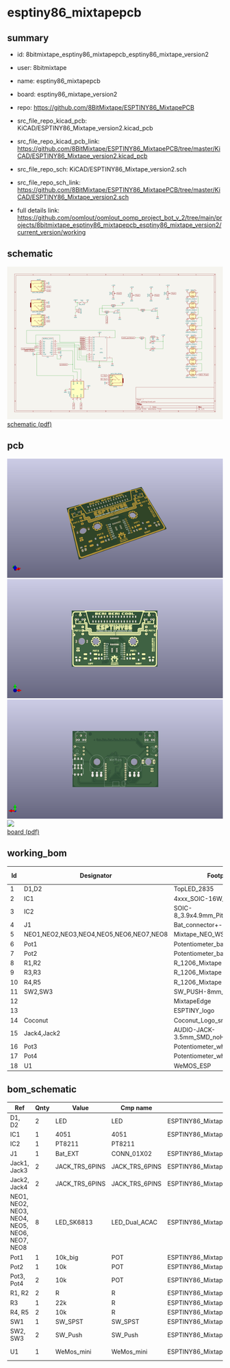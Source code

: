 # esptiny86_mixtapepcb
 
## summary 
* id: 8bitmixtape_esptiny86_mixtapepcb_esptiny86_mixtape_version2
* user: 8bitmixtape
* name: esptiny86_mixtapepcb
* board: esptiny86_mixtape_version2
* repo: https://github.com/8BitMixtape/ESPTINY86_MixtapePCB
* src_file_repo_kicad_pcb: KiCAD/ESPTINY86_Mixtape_version2.kicad_pcb
* src_file_repo_kicad_pcb_link: https://github.com/8BitMixtape/ESPTINY86_MixtapePCB/tree/master/KiCAD/ESPTINY86_Mixtape_version2.kicad_pcb


* src_file_repo_sch: KiCAD/ESPTINY86_Mixtape_version2.sch
* src_file_repo_sch_link: https://github.com/8BitMixtape/ESPTINY86_MixtapePCB/tree/master/KiCAD/ESPTINY86_Mixtape_version2.sch
* full details link: https://github.com/oomlout/oomlout_oomp_project_bot_v_2/tree/main/projects/8bitmixtape_esptiny86_mixtapepcb_esptiny86_mixtape_version2/current_version/working  

## schematic  
![](working_schematic_600.png)  
[schematic (pdf)](working_schematic.pdf)  

## pcb  
![](working_3d_600.png) 
![](working_3d_front_600.png)  
![](working_3d_back_600.png)  
![](working_600.png)  
[board (pdf)](working.pdf)  

## working_bom
| Id | Designator | Footprint | Quantity | Designation | Supplier and ref |  | None | 
| --- | --- | --- | --- | --- | --- | --- | --- | 
| 1 | D1,D2 | TopLED_2835 | 2 | LED |  |  | [''] | 
| 2 | IC1 | 4xxx_SOIC-16W_Pitch1.27mm | 1 | 4051 |  |  | [''] | 
| 3 | IC2 | SOIC-8_3.9x4.9mm_Pitch1.27mm | 1 | DAC7513_DCN |  |  | [''] | 
| 4 | J1 | Bat_connector+- | 1 | Bat_EXT |  |  | [''] | 
| 5 | NEO1,NEO2,NEO3,NEO4,NEO5,NEO6,NEO7,NEO8 | Mixtape_NEO_WS2812B | 8 | LED_SK6813 |  |  | [''] | 
| 6 | Pot1 | Potentiometer_backPads_noHole | 1 | 10k_big |  |  | [''] | 
| 7 | Pot2 | Potentiometer_backPads_noHole | 1 | 10k |  |  | [''] | 
| 8 | R1,R2 | R_1206_Mixtape | 2 | R |  |  | [''] | 
| 9 | R3,R3 | R_1206_Mixtape | 2 | 22k |  |  | [''] | 
| 10 | R4,R5 | R_1206_Mixtape | 2 | 10k |  |  | [''] | 
| 11 | SW2,SW3 | SW_PUSH-8mm_SMD | 2 | SW_Push |  |  | [''] | 
| 12 |  | MixtapeEdge | 1 |  |  |  | [''] | 
| 13 |  | ESPTINY_logo | 1 |  |  |  | [''] | 
| 14 | Coconut | Coconut_Logo_small_Mask | 1 | LOGO |  |  | [''] | 
| 15 | Jack4,Jack2 | AUDIO-JACK-3.5mm_SMD_noHole | 2 | JACK_TRS_6PINS |  |  | [''] | 
| 16 | Pot3 | Potentiometer_wheel_inv | 1 | 10k |  |  | [''] | 
| 17 | Pot4 | Potentiometer_wheel | 1 | 10k |  |  | [''] | 
| 18 | U1 | WeMOS_ESP | 1 | WeMos_mini |  |  | [''] | 


## bom_schematic
| Ref | Qnty | Value | Cmp name | Footprint | Description | Vendor | DNP | 
| --- | --- | --- | --- | --- | --- | --- | --- | 
| D1, D2 | 2 | LED | LED | ESPTINY86_MixtapePCB:TopLED_2835 |  |  |  | 
| IC1 | 1 | 4051 | 4051 | ESPTINY86_MixtapePCB:4xxx_SOIC-16W_Pitch1.27mm |  |  |  | 
| IC2 | 1 | PT8211 | PT8211 |  |  |  |  | 
| J1 | 1 | Bat_EXT | CONN_01X02 | ESPTINY86_MixtapePCB:Bat_connector+- |  |  |  | 
| Jack1, Jack3 | 2 | JACK_TRS_6PINS | JACK_TRS_6PINS | ESPTINY86_MixtapePCB:AUDIO-Jack_3.5mm_5Pin |  |  |  | 
| Jack2, Jack4 | 2 | JACK_TRS_6PINS | JACK_TRS_6PINS | ESPTINY86_MixtapePCB:AUDIO-JACK-3.5mm_SMD |  |  |  | 
| NEO1, NEO2, NEO3, NEO4, NEO5, NEO6, NEO7, NEO8 | 8 | LED_SK6813 | LED_Dual_ACAC | ESPTINY86_MixtapePCB:Mixtape_NEO_WS2812B |  |  |  | 
| Pot1 | 1 | 10k_big | POT | ESPTINY86_MixtapePCB:Potentiometer_Piher_T16L_Single_Horizontal_MountLS |  |  |  | 
| Pot2 | 1 | 10k | POT | ESPTINY86_MixtapePCB:Potentiometer_Piher_T16L_Single_Horizontal_MountLS |  |  |  | 
| Pot3, Pot4 | 2 | 10k | POT | ESPTINY86_MixtapePCB:Potentiometer_wheel |  |  |  | 
| R1, R2 | 2 | R | R | ESPTINY86_MixtapePCB:R_1206_Mixtape |  |  |  | 
| R3 | 1 | 22k | R | ESPTINY86_MixtapePCB:R_1206_Mixtape |  |  |  | 
| R4, R5 | 2 | 10k | R | ESPTINY86_MixtapePCB:R_1206_Mixtape |  |  |  | 
| SW1 | 1 | SW_SPST | SW_SPST | ESPTINY86_MixtapePCB:Push_SWITCH_hole |  |  |  | 
| SW2, SW3 | 2 | SW_Push | SW_Push | ESPTINY86_MixtapePCB:SW_PUSH-12mm_3D |  |  |  | 
| U1 | 1 | WeMos_mini | WeMos_mini | ESPTINY86_MixtapePCB:WeMOS_ESP | WeMos D1 mini |  |  | 



